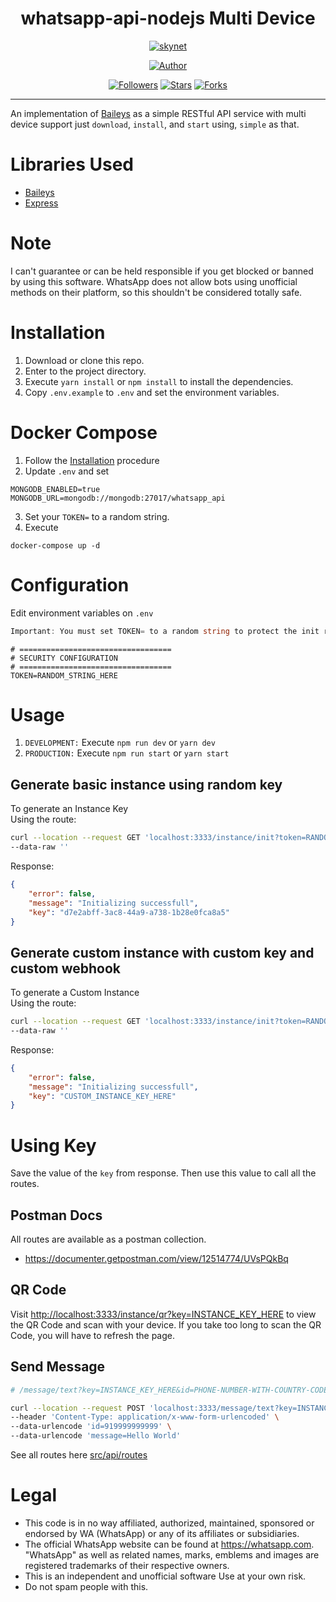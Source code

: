 <h1 align="center"> whatsapp-api-nodejs Multi Device</h1>
</p>
<p align="center">
<a href="#"><img title="skynet" src="https://img.shields.io/badge/whatsapp api nodejs Multi Device-black?style=for-the-badge"></a>
</p>
<p align="center">
<a href="https://github.com/salman0ansari"><img title="Author" src="https://img.shields.io/badge/Author-Mohd Salman Ansari-black.svg?style=for-the-badge&logo=github"></a>
</p>
<p align="center">
<a href="https://github.com/salman0ansari/whatsapp-api-nodejs"><img title="Followers" src="https://img.shields.io/github/followers/salman0ansari?color=black&style=flat-square"></a>
<a href="https://github.com/salman0ansari/whatsapp-api-nodejs"><img title="Stars" src="https://img.shields.io/github/stars/salman0ansari/whatsapp-api-nodejs?color=black&style=flat-square"></a>
<a href="https://github.com/salman0ansari/whatsapp-api-nodejs/network/members"><img title="Forks" src="https://img.shields.io/github/forks/salman0ansari/whatsapp-api-nodejs?color=black&style=flat-square"></a>

---

An implementation of [Baileys](https://github.com/adiwajshing/Baileys/) as a simple RESTful API service with multi device support just `download`, `install`, and `start` using, `simple` as that.

# Libraries Used

-   [Baileys](https://github.com/adiwajshing/Baileys/)
-   [Express](https://github.com/expressjs/express)

# Note
I can't guarantee or can be held responsible if you get blocked or banned by using this software. WhatsApp does not allow bots using unofficial methods on their platform, so this shouldn't be considered totally safe.

# Installation

1. Download or clone this repo.
2. Enter to the project directory.
3. Execute `yarn install` or `npm install` to install the dependencies.
4. Copy `.env.example` to `.env` and set the environment variables.

# Docker Compose

1. Follow the [Installation](#markdown-header-installation) procedure
2. Update `.env` and set 
```
MONGODB_ENABLED=true
MONGODB_URL=mongodb://mongodb:27017/whatsapp_api
```
3. Set your `TOKEN=` to a random string.
4. Execute 
```
docker-compose up -d
```

# Configuration

Edit environment variables on `.env`

```a
Important: You must set TOKEN= to a random string to protect the init route.
```

```env
# ==================================
# SECURITY CONFIGURATION
# ==================================
TOKEN=RANDOM_STRING_HERE
```

# Usage

1. `DEVELOPMENT:` Execute `npm run dev` or `yarn dev`
2. `PRODUCTION:` Execute `npm run start` or `yarn start`

## Generate basic instance using random key

To generate an Instance Key  
Using the route:

```bash
curl --location --request GET 'localhost:3333/instance/init?token=RANDOM_STRING_HERE' \
--data-raw ''
```

Response:

```json
{
    "error": false,
    "message": "Initializing successfull",
    "key": "d7e2abff-3ac8-44a9-a738-1b28e0fca8a5"
}
```

## Generate custom instance with custom key and custom webhook

To generate a Custom Instance  
Using the route:

```bash
curl --location --request GET 'localhost:3333/instance/init?token=RANDOM_STRING_HERE&key=CUSTOM_INSTANCE_KEY_HERE&webhook=true&webhookUrl=https://webhook.site/d7114704-97f6-4562-9a47-dcf66b07266d' \
--data-raw ''
```

Response:

```json
{
    "error": false,
    "message": "Initializing successfull",
    "key": "CUSTOM_INSTANCE_KEY_HERE"
}
```

# Using Key

Save the value of the `key` from response. Then use this value to call all the routes.

## Postman Docs

All routes are available as a postman collection.

-   https://documenter.getpostman.com/view/12514774/UVsPQkBq

## QR Code

Visit [http://localhost:3333/instance/qr?key=INSTANCE_KEY_HERE](http://localhost:3333/instance/qr?key=INSTANCE_KEY_HERE) to view the QR Code and scan with your device. If you take too long to scan the QR Code, you will have to refresh the page.

## Send Message

```sh
# /message/text?key=INSTANCE_KEY_HERE&id=PHONE-NUMBER-WITH-COUNTRY-CODE&message=MESSAGE

curl --location --request POST 'localhost:3333/message/text?key=INSTANCE_KEY_HERE' \
--header 'Content-Type: application/x-www-form-urlencoded' \
--data-urlencode 'id=919999999999' \
--data-urlencode 'message=Hello World'
```

See all routes here [src/api/routes](https://github.com/salman0ansari/whatsapp-api-nodejs/tree/main/src/api/routes)

# Legal

-   This code is in no way affiliated, authorized, maintained, sponsored or endorsed by WA (WhatsApp) or any of its affiliates or subsidiaries.
-   The official WhatsApp website can be found at https://whatsapp.com. "WhatsApp" as well as related names, marks, emblems and images are registered trademarks of their respective owners.
-   This is an independent and unofficial software Use at your own risk.
-   Do not spam people with this.
